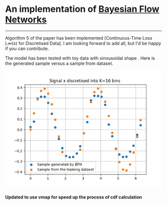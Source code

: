 # An implementation of [Bayesian Flow Networks](https://arxiv.org/abs/2308.07037)

---

Algorithm 5 of the paper has been implemented [Continuous-Time Loss L∞(x) for Discretised Data]. I am looking forward to add all, but I'd be happy if you can contribute.

The model has been tested with toy data with sinousoidal shape . Here is the generated sample versus a sample from dataset.

![](sample.png)

#### Updated to use vmap for speed up the process of cdf calculation